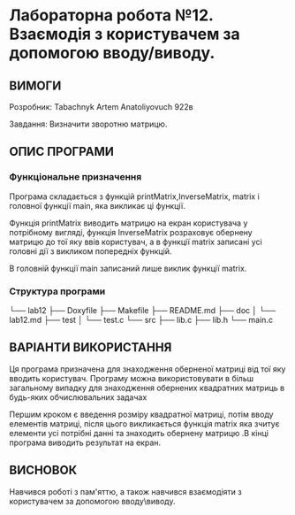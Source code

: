 # Лабораторна робота №12. Взаємодія з користувачем за допомогою вводу/виводу.

## ВИМОГИ

Розробник: Tabachnyk Artem Anatoliyovuch 922в

Завдання: Визначити зворотню матрицю.

## ОПИС ПРОГРАМИ

### Функціональне призначення

Програма складається з функцій printMatrix,InverseMatrix, matrix  і головної функції main, яка викликає ці функції.

Функція printMatrix виводить матрицю на екран користувача у потрібному вигляді, функція InverseMatrix розраховує обернену матрицю до тої яку ввів користувач, а в функції matrix  записані усі головні дії з викликом попередніх функцій.

В головній функції main записаний лише виклик функції matrix.

### Структура програми

└── lab12
    ├── Doxyfile
    ├── Makefile
    ├── README.md
    ├── doc
    │   └── lab12.md
    ├── test
    │   └── test.c
    └── src
        ├── lib.c
        ├── lib.h
        └── main.c
    
## ВАРІАНТИ ВИКОРИСТАННЯ

Ця програма призначена для знаходження оберненої матриці від тої яку вводить користувач. Програму можна використовувати в більш загальному випадку для знаходження обернених квадратних матриць в будь-яких обчислювальних задачах

Першим кроком є введення розміру квадратної матриці, потім вводу елементів матриці, після цього викликається функція matrix  яка зчитує елементи усі потрібні данні та знаходить обернену матрицю .В кінці програма виводить результат на екран.

## ВИСНОВОК

Навчився роботі з пам'яттю, а також навчився взаємодіяти з користувачем за допомогою вводу\виводу.